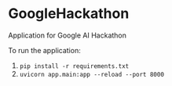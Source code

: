 # GoogleHackathon
Application for Google AI Hackathon


To run the application:
1. `pip install -r requirements.txt`
2. `uvicorn app.main:app --reload --port 8000`